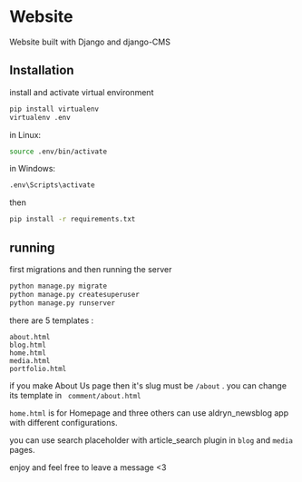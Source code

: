 # Website

Website built with Django and django-CMS

## Installation

install and activate virtual environment

```bash
pip install virtualenv
virtualenv .env
```
in Linux:

```bash
source .env/bin/activate
```
in Windows:

```bash
.env\Scripts\activate
```
then
```bash
pip install -r requirements.txt

```
## running

first migrations and then running the server
```bash
python manage.py migrate
python manage.py createsuperuser
python manage.py runserver
```
there are 5 templates :
``` text
about.html
blog.html
home.html
media.html
portfolio.html
```
if you make About Us page then it's slug must be ```/about``` . you can change its template in ``` comment/about.html```

```home.html``` is for Homepage and three others can use aldryn_newsblog app with different configurations.

you can use search placeholder with article_search plugin in ```blog``` and ```media``` pages.


enjoy and feel free to leave a message <3
